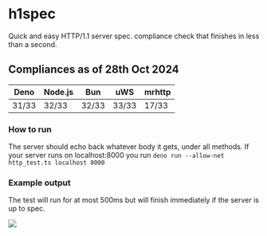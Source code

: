 # h1spec
Quick and easy HTTP/1.1 server spec. compliance check that finishes in less than a second.

## Compliances as of 28th Oct 2024
| Deno     | Node.js     | Bun     | uWS | mrhttp
|--------------|--------------|--------------|---------|-------|
| 31/33 | 32/33 | 32/33 | 33/33 | 17/33 |


### How to run
The server should echo back whatever body it gets, under all methods.
If your server runs on localhost:8000 you run `deno run --allow-net http_test.ts localhost 8000`

### Example output
The test will run for at most 500ms but will finish immediately if the server is up to spec.

![](example.png)
